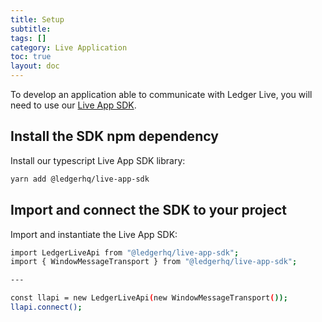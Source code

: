 ```yaml
---
title: Setup
subtitle:
tags: []
category: Live Application
toc: true
layout: doc
---
```


To develop an application able to communicate with Ledger Live, you will need to use our [Live App SDK](../reference/sdk/). 

## Install the SDK npm dependency

Install our typescript Live App SDK library:

```bash
yarn add @ledgerhq/live-app-sdk
```

## Import and connect the SDK to your project

Import and instantiate the Live App SDK: 

```bash
import LedgerLiveApi from "@ledgerhq/live-app-sdk";
import { WindowMessageTransport } from "@ledgerhq/live-app-sdk";

---

const llapi = new LedgerLiveApi(new WindowMessageTransport());
llapi.connect();
```
